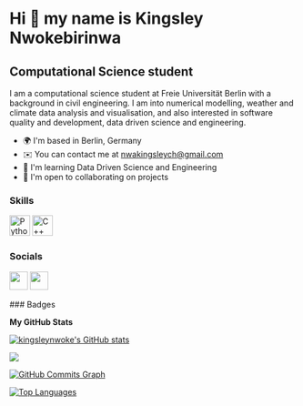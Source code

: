 Hi 👋 my name is Kingsley Nwokebirinwa
======================================

Computational Science student
-----------------------------

I am a computational science student at Freie Universität Berlin with a background in civil engineering. I am into numerical modelling, weather and climate data analysis and visualisation, and also interested in software quality and development, data driven science and engineering.

* 🌍  I'm based in Berlin, Germany
* ✉️  You can contact me at [nwakingsleych@gmail.com](mailto:nwakingsleych@gmail.com)
* 🧠  I'm learning Data Driven Science and Engineering
* 🤝  I'm open to collaborating on projects

### Skills

<p align="left">
<a href="https://www.python.org/" target="_blank" rel="noreferrer"><img src="https://raw.githubusercontent.com/danielcranney/readme-generator/main/public/icons/skills/python-colored.svg" width="36" height="36" alt="Python" /></a>
<a href="https://docs.microsoft.com/en-us/cpp/?view=msvc-170" target="_blank" rel="noreferrer"><img src="https://raw.githubusercontent.com/danielcranney/readme-generator/main/public/icons/skills/cplusplus-colored.svg" width="36" height="36" alt="C++" /></a>
</p>

### Socials

<p align="left"> <a href="https://www.github.com/kingsleynwoke" target="_blank" rel="noreferrer"><img src="https://raw.githubusercontent.com/danielcranney/readme-generator/main/public/icons/socials/github.svg" width="32" height="32" /></a> <a href="https://www.linkedin.com/in/kingsley-nwokebirinwa-b92123bb" target="_blank" rel="noreferrer"><img src="https://raw.githubusercontent.com/danielcranney/readme-generator/main/public/icons/socials/linkedin.svg" width="32" height="32" /></a></p>
### Badges

<b>My GitHub Stats</b>

<a href="http://www.github.com/kingsleynwoke"><img src="https://github-readme-stats.vercel.app/api?username=kingsleynwoke&show_icons=true&hide=&count_private=true&title_color=0891b2&text_color=ffffff&icon_color=0891b2&bg_color=1c1917&hide_border=true&show_icons=true" alt="kingsleynwoke's GitHub stats" /></a>

<a href="http://www.github.com/kingsleynwoke"><img src="https://github-readme-streak-stats.herokuapp.com/?user=kingsleynwoke&stroke=ffffff&background=1c1917&ring=0891b2&fire=0891b2&currStreakNum=ffffff&currStreakLabel=0891b2&sideNums=ffffff&sideLabels=ffffff&dates=ffffff&hide_border=true" /></a>

<a href="http://www.github.com/kingsleynwoke"><img src="https://activity-graph.herokuapp.com/graph?username=kingsleynwoke&bg_color=1c1917&color=ffffff&line=0891b2&point=ffffff&area_color=1c1917&area=true&hide_border=true&custom_title=GitHub%20Commits%20Graph" alt="GitHub Commits Graph" /></a>

<a href="https://github.com/kingsleynwoke" align="left"><img src="https://github-readme-stats.vercel.app/api/top-langs/?username=kingsleynwoke&langs_count=10&title_color=0891b2&text_color=ffffff&icon_color=0891b2&bg_color=1c1917&hide_border=true&locale=en&custom_title=Top%20%Languages" alt="Top Languages" /></a>
